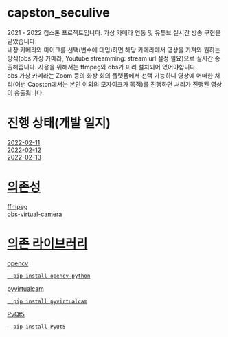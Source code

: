 # capston_seculive
2021 - 2022 캡스톤 프로젝트입니다. 가상 카메라 연동 및 유튜브 실시간 방송 구현을 맡았습니다.<br>
내장 카메라와 마이크를 선택(변수에 대입)하면 해당 카메라에서 영상을 가져와 원하는 방식(obs 가상 카메라, Youtube streamming: stream url 설정 필요)으로 실시간 송출해줍니다.
사용을 위해서는 ffmpeg와 obs가 미리 설치되어 있어야합니다. <br>
obs 가상 카메라는 Zoom 등의 화상 회의 플랫폼에서 선택 가능하니 영상에 어떠한 처리(이번 Capston에서는 본인 이외의 모자이크가 목적)를 진행하면 처리가 진행된 영상이 송출됩니다.

# 진행 상태(개발 일지)
<a href=https://potent-justice-4a9.notion.site/PyQt5-ON-OFF-615bb4137e8c417996f8abb1a99add91>2022-02-11<br>
<a href=https://potent-justice-4a9.notion.site/5fc2c0f9794a4a6387b5f099dbc5ca4a>2022-02-12<br>
<a href=https://potent-justice-4a9.notion.site/GUI-80-914dbf10b13947ddabf2ce61f55baef9>2022-02-13<br>

# 의존성
<a href=https://ffmpeg.org/download.html>ffmpeg<br>
<a href=https://obsproject.com/ko>obs-virtual-camera<br>

# 의존 라이브러리
opencv<br>
```
  pip install opencv-python
```
pyvirtualcam<br>
```
  pip install pyvirtualcam
```
PyQt5<br>
```
  pip install PyQt5
```
